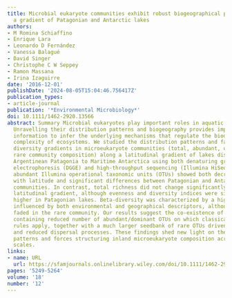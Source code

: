 ```yaml
---
title: Microbial eukaryote communities exhibit robust biogeographical patterns along
  a gradient of Patagonian and Antarctic lakes
authors:
- M Romina Schiaffino
- Enrique Lara
- Leonardo D Fernández
- Vanessa Balagué
- David Singer
- Christophe C W Seppey
- Ramon Massana
- Irina Izaguirre
date: '2016-12-01'
publishDate: '2024-08-05T15:04:46.756417Z'
publication_types:
- article-journal
publication: '*Environmental Microbiology*'
doi: 10.1111/1462-2920.13566
abstract: Summary Microbial eukaryotes play important roles in aquatic ecosystem functioning.
  Unravelling their distribution patterns and biogeography provides important baseline
  information to infer the underlying mechanisms that regulate the biodiversity and
  complexity of ecosystems. We studied the distribution patterns and factors driving
  diversity gradients in microeukaryote communities (total, abundant, uncommon and
  rare community composition) along a latitudinal gradient of lakes distributed from
  Argentinean Patagonia to Maritime Antarctica using both denaturing gradient gel
  electrophoresis (DGGE) and high-throughput sequencing (Illumina HiSeq). DGGE and
  abundant Illumina operational taxonomic units (OTUs) showed both decreasing richness
  with latitude and significant differences between Patagonian and Antarctic lakes
  communities. In contrast, total richness did not change significantly across the
  latitudinal gradient, although evenness and diversity indices were significantly
  higher in Patagonian lakes. Beta-diversity was characterized by a high species turnover,
  influenced by both environmental and geographical descriptors, although this pattern
  faded in the rare community. Our results suggest the co-existence of a ‘core biosphere’
  containing reduced number of abundant/dominant OTUs on which classical ecological
  rules apply, together with a much larger seedbank of rare OTUs driven by stochastic
  and reduced dispersal processes. These findings shed new light on the biogeographical
  patterns and forces structuring inland microeukaryote composition across broad spatial
  scales.
links:
- name: URL
  url: https://sfamjournals.onlinelibrary.wiley.com/doi/10.1111/1462-2920.13566
pages: '5249-5264'
volume: '18'
number: '12'
---
```

